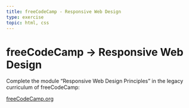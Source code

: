 ```yaml
---
title: freeCodeCamp - Responsive Web Design
type: exercise
topic: html, css
---
```


# freeCodeCamp → Responsive Web Design

Complete the module “Responsive Web Design Principles” in the legacy curriculum of freeCodeCamp:

[freeCodeCamp.org](https://www.freecodecamp.org/learn/responsive-web-design/#responsive-web-design-principles)

